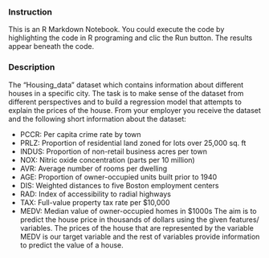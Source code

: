 ### Instruction
This is an R Markdown Notebook. You could execute the code by highlighting the code in R programing and clic the Run button.
The results appear beneath the code. 

### Description
The “Housing_data” dataset which contains information about different houses in a specific city. The task is to make sense of the dataset from different perspectives and to build a regression model that attempts to explain the prices of the house. From your employer you receive the dataset and the following short information about the dataset:
 - PCCR: Per capita crime rate by town
 - PRLZ: Proportion of residential land zoned for lots over 25,000 sq. ft
 - INDUS: Proportion of non-retail business acres per town
 - NOX: Nitric oxide concentration (parts per 10 million)
 - AVR: Average number of rooms per dwelling
 - AGE: Proportion of owner-occupied units built prior to 1940
 - DIS: Weighted distances to five Boston employment centers
 - RAD: Index of accessibility to radial highways
 - TAX: Full-value property tax rate per $10,000
 - MEDV: Median value of owner-occupied homes in $1000s
The aim is to predict the house price in thousands of dollars using the given features/ variables. The prices of the house that are represented by the variable MEDV is our target variable and the rest of variables provide information to predict the value of a house.
